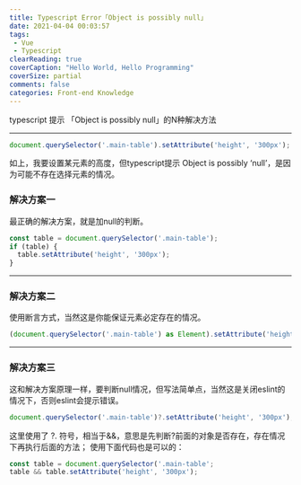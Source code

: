 ```yaml
---
title: Typescript Error「Object is possibly null」
date: 2021-04-04 00:03:57
tags:
 - Vue
 - Typescript
clearReading: true
coverCaption: "Hello World, Hello Programming"
coverSize: partial
comments: false
categories: Front-end Knowledge
---
```

typescript 提示 「Object is possibly null」的N种解决方法
<!--more-->
---
```js
document.querySelector('.main-table').setAttribute('height', '300px');
```

如上，我要设置某元素的高度，但typescript提示 Object is possibly ‘null’，是因为可能不存在选择元素的情况。

### 解决方案一
最正确的解决方案，就是加null的判断。
```js
const table = document.querySelector('.main-table');
if (table) {
  table.setAttribute('height', '300px');
}
```

***
### 解决方案二
使用断言方式，当然这是你能保证元素必定存在的情况。
```js
(document.querySelector('.main-table') as Element).setAttribute('height', '300px');
```
***
### 解决方案三
这和解决方案原理一样，要判断null情况，但写法简单点，当然这是关闭eslint的情况下，否则eslint会提示错误。
```js
document.querySelector('.main-table')?.setAttribute('height', '300px');
```
这里使用了 ?. 符号，相当于&&，意思是先判断?前面的对象是否存在，存在情况下再执行后面的方法；
使用下面代码也是可以的：

```js
const table = document.querySelector('.main-table';
table && table.setAttribute('height', '300px');
```

